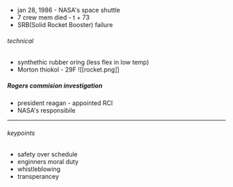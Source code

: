 - jan 28, 1986 - NASA's space shuttle
- 7 crew mem died - t + 73
- SRB(Solid Rocket Booster) failure

###### technical
- synthethic rubber oring (less flex in low temp)
- Morton thiokol - 29F 
![[rocket.png]]

##### Rogers commision investigation
- president reagan - appointed RCI
- NASA's responsibile
----
###### keypoints
- safety over schedule
- enginners moral duty
- whistleblowing
- transperancey